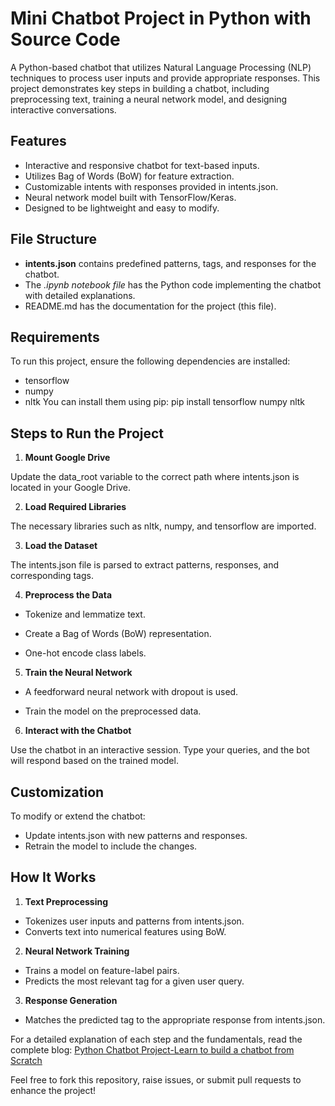 # Mini Chatbot Project in Python with Source Code
A Python-based chatbot that utilizes Natural Language Processing (NLP) techniques to process user inputs and provide appropriate responses. This project demonstrates key steps in building a chatbot, including preprocessing text, training a neural network model, and designing interactive conversations.

## Features 
- Interactive and responsive chatbot for text-based inputs.
- Utilizes Bag of Words (BoW) for feature extraction.
- Customizable intents with responses provided in intents.json.
- Neural network model built with TensorFlow/Keras.
- Designed to be lightweight and easy to modify.

## File Structure 
- **intents.json** contains predefined patterns, tags, and responses for the chatbot.
- The *.ipynb notebook file* has the Python code implementing the chatbot with detailed explanations.
- README.md has the documentation for the project (this file).

## Requirements 
To run this project, ensure the following dependencies are installed:
- tensorflow
- numpy
- nltk
You can install them using pip:
pip install tensorflow numpy nltk


## Steps to Run the Project 

1. **Mount Google Drive**

Update the data_root variable to the correct path where intents.json is located in your Google Drive.

2. **Load Required Libraries**

The necessary libraries such as nltk, numpy, and tensorflow are imported.

3. **Load the Dataset**

The intents.json file is parsed to extract patterns, responses, and corresponding tags.

4. **Preprocess the Data**

- Tokenize and lemmatize text.

- Create a Bag of Words (BoW) representation.

- One-hot encode class labels.

5. **Train the Neural Network**

- A feedforward neural network with dropout is used.

- Train the model on the preprocessed data.

6. **Interact with the Chatbot**

Use the chatbot in an interactive session. Type your queries, and the bot will respond based on the trained model.

## Customization 
To modify or extend the chatbot:
- Update intents.json with new patterns and responses.
- Retrain the model to include the changes.

## How It Works
1. **Text Preprocessing**
- Tokenizes user inputs and patterns from intents.json.
- Converts text into numerical features using BoW.
2. **Neural Network Training**
- Trains a model on feature-label pairs.
- Predicts the most relevant tag for a given user query.
3. **Response Generation**
- Matches the predicted tag to the appropriate response from intents.json.



For a detailed explanation of each step and the fundamentals, read the complete blog: [Python Chatbot Project-Learn to build a chatbot from Scratch](https://www.projectpro.io/article/python-chatbot-project-learn-to-build-a-chatbot-from-scratch/429)

Feel free to fork this repository, raise issues, or submit pull requests to enhance the project!


